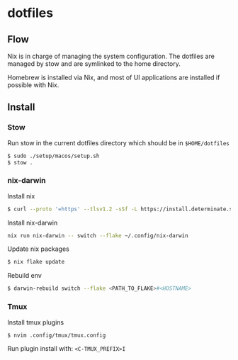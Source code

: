 # dotfiles

## Flow

Nix is in charge of managing the system configuration. The dotfiles are managed by stow and are symlinked to the home directory.

Homebrew is installed via Nix, and most of UI applications are installed if possible with Nix.

## Install

### Stow

Run stow in the current dotfiles directory which should be in `$HOME/dotfiles`

```bash
$ sudo ./setup/macos/setup.sh
$ stow .
```

### nix-darwin

Install nix

```bash
$ curl --proto '=https' --tlsv1.2 -sSf -L https://install.determinate.systems/nix | sh -s -- install
```

Install nix-darwin

```bash
nix run nix-darwin -- switch --flake ~/.config/nix-darwin
```

Update nix packages

```bash
$ nix flake update
```

Rebuild env

```bash
$ darwin-rebuild switch --flake <PATH_TO_FLAKE>#<HOSTNAME>
```

### Tmux

Install tmux plugins

```bash
$ nvim .config/tmux/tmux.config
```

Run plugin install with: `<C-TMUX_PREFIX>I`

